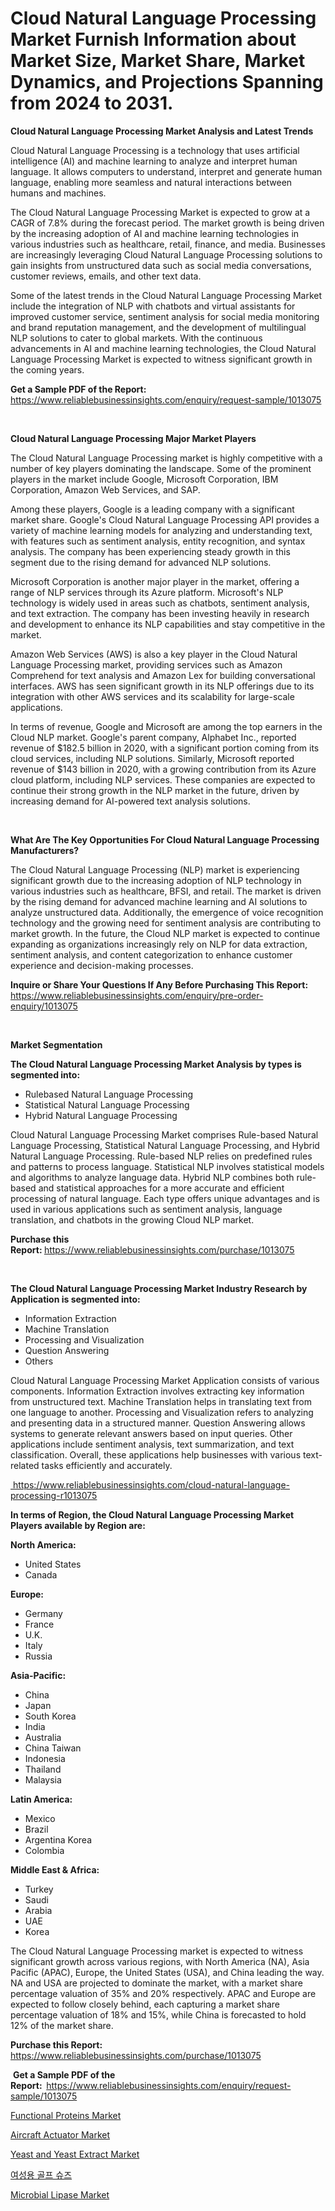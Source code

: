 <p><h1>Cloud Natural Language Processing Market Furnish Information about Market Size, Market Share, Market Dynamics, and Projections Spanning from 2024 to 2031.</h1></p><p><strong>Cloud Natural Language Processing Market Analysis and Latest Trends</strong></p>
<p><p>Cloud Natural Language Processing is a technology that uses artificial intelligence (AI) and machine learning to analyze and interpret human language. It allows computers to understand, interpret and generate human language, enabling more seamless and natural interactions between humans and machines.</p><p>The Cloud Natural Language Processing Market is expected to grow at a CAGR of 7.8% during the forecast period. The market growth is being driven by the increasing adoption of AI and machine learning technologies in various industries such as healthcare, retail, finance, and media. Businesses are increasingly leveraging Cloud Natural Language Processing solutions to gain insights from unstructured data such as social media conversations, customer reviews, emails, and other text data.</p><p>Some of the latest trends in the Cloud Natural Language Processing Market include the integration of NLP with chatbots and virtual assistants for improved customer service, sentiment analysis for social media monitoring and brand reputation management, and the development of multilingual NLP solutions to cater to global markets. With the continuous advancements in AI and machine learning technologies, the Cloud Natural Language Processing Market is expected to witness significant growth in the coming years.</p></p>
<p><strong>Get a Sample PDF of the Report:&nbsp;</strong> <a href="https://www.reliablebusinessinsights.com/enquiry/request-sample/1013075">https://www.reliablebusinessinsights.com/enquiry/request-sample/1013075</a></p>
<p>&nbsp;</p>
<p><strong>Cloud Natural Language Processing Major Market Players</strong></p>
<p><p>The Cloud Natural Language Processing market is highly competitive with a number of key players dominating the landscape. Some of the prominent players in the market include Google, Microsoft Corporation, IBM Corporation, Amazon Web Services, and SAP.</p><p>Among these players, Google is a leading company with a significant market share. Google's Cloud Natural Language Processing API provides a variety of machine learning models for analyzing and understanding text, with features such as sentiment analysis, entity recognition, and syntax analysis. The company has been experiencing steady growth in this segment due to the rising demand for advanced NLP solutions.</p><p>Microsoft Corporation is another major player in the market, offering a range of NLP services through its Azure platform. Microsoft's NLP technology is widely used in areas such as chatbots, sentiment analysis, and text extraction. The company has been investing heavily in research and development to enhance its NLP capabilities and stay competitive in the market.</p><p>Amazon Web Services (AWS) is also a key player in the Cloud Natural Language Processing market, providing services such as Amazon Comprehend for text analysis and Amazon Lex for building conversational interfaces. AWS has seen significant growth in its NLP offerings due to its integration with other AWS services and its scalability for large-scale applications.</p><p>In terms of revenue, Google and Microsoft are among the top earners in the Cloud NLP market. Google's parent company, Alphabet Inc., reported revenue of $182.5 billion in 2020, with a significant portion coming from its cloud services, including NLP solutions. Similarly, Microsoft reported revenue of $143 billion in 2020, with a growing contribution from its Azure cloud platform, including NLP services. These companies are expected to continue their strong growth in the NLP market in the future, driven by increasing demand for AI-powered text analysis solutions.</p></p>
<p>&nbsp;</p>
<p><strong>What Are The Key Opportunities For Cloud Natural Language Processing Manufacturers?</strong></p>
<p><p>The Cloud Natural Language Processing (NLP) market is experiencing significant growth due to the increasing adoption of NLP technology in various industries such as healthcare, BFSI, and retail. The market is driven by the rising demand for advanced machine learning and AI solutions to analyze unstructured data. Additionally, the emergence of voice recognition technology and the growing need for sentiment analysis are contributing to market growth. In the future, the Cloud NLP market is expected to continue expanding as organizations increasingly rely on NLP for data extraction, sentiment analysis, and content categorization to enhance customer experience and decision-making processes.</p></p>
<p><strong>Inquire or Share Your Questions If Any Before Purchasing This Report:</strong> <a href="https://www.reliablebusinessinsights.com/enquiry/pre-order-enquiry/1013075">https://www.reliablebusinessinsights.com/enquiry/pre-order-enquiry/1013075</a></p>
<p>&nbsp;</p>
<p><strong>Market Segmentation</strong></p>
<p><strong>The Cloud Natural Language Processing Market Analysis by types is segmented into:</strong></p>
<p><ul><li>Rulebased Natural Language Processing</li><li>Statistical Natural Language Processing</li><li>Hybrid Natural Language Processing</li></ul></p>
<p><p>Cloud Natural Language Processing Market comprises Rule-based Natural Language Processing, Statistical Natural Language Processing, and Hybrid Natural Language Processing. Rule-based NLP relies on predefined rules and patterns to process language. Statistical NLP involves statistical models and algorithms to analyze language data. Hybrid NLP combines both rule-based and statistical approaches for a more accurate and efficient processing of natural language. Each type offers unique advantages and is used in various applications such as sentiment analysis, language translation, and chatbots in the growing Cloud NLP market.</p></p>
<p><strong>Purchase this Report:&nbsp;</strong><a href="https://www.reliablebusinessinsights.com/purchase/1013075">https://www.reliablebusinessinsights.com/purchase/1013075</a></p>
<p>&nbsp;</p>
<p><strong>The Cloud Natural Language Processing Market Industry Research by Application is segmented into:</strong></p>
<p><ul><li>Information Extraction</li><li>Machine Translation</li><li>Processing and Visualization</li><li>Question Answering</li><li>Others</li></ul></p>
<p><p>Cloud Natural Language Processing Market Application consists of various components. Information Extraction involves extracting key information from unstructured text. Machine Translation helps in translating text from one language to another. Processing and Visualization refers to analyzing and presenting data in a structured manner. Question Answering allows systems to generate relevant answers based on input queries. Other applications include sentiment analysis, text summarization, and text classification. Overall, these applications help businesses with various text-related tasks efficiently and accurately.</p></p>
<p><a href="https://www.reliablebusinessinsights.com/cloud-natural-language-processing-r1013075">&nbsp;https://www.reliablebusinessinsights.com/cloud-natural-language-processing-r1013075</a></p>
<p><strong>In terms of Region, the Cloud Natural Language Processing Market Players available by Region are:</strong></p>
<p>
    <p> <strong> North America: </strong>
        <ul>
            <li>United States</li>
            <li>Canada</li>
        </ul>
        </p> 
    <p> <strong> Europe: </strong>
        <ul>
            <li>Germany</li>
            <li>France</li>
            <li>U.K.</li>
            <li>Italy</li>
            <li>Russia</li>
        </ul>
        </p> 
    <p> <strong> Asia-Pacific: </strong>
        <ul>
            <li>China</li>
            <li>Japan</li>
            <li>South Korea</li>
            <li>India</li>
            <li>Australia</li>
            <li>China Taiwan</li>
            <li>Indonesia</li>
            <li>Thailand</li>
            <li>Malaysia</li>
        </ul>
        </p> 
    <p> <strong> Latin America: </strong>
        <ul>
            <li>Mexico</li>
            <li>Brazil</li>
            <li>Argentina Korea</li>
            <li>Colombia</li>
        </ul>
        </p> 
    <p> <strong> Middle East & Africa: </strong>
        <ul>
            <li>Turkey</li>
            <li>Saudi</li>
            <li>Arabia</li>
            <li>UAE</li>
            <li>Korea</li>
        </ul>
    </p>
    </p>
<p><p>The Cloud Natural Language Processing market is expected to witness significant growth across various regions, with North America (NA), Asia Pacific (APAC), Europe, the United States (USA), and China leading the way. NA and USA are projected to dominate the market, with a market share percentage valuation of 35% and 20% respectively. APAC and Europe are expected to follow closely behind, each capturing a market share percentage valuation of 18% and 15%, while China is forecasted to hold 12% of the market share.</p></p>
<p><strong>Purchase this Report: </strong><a href="https://www.reliablebusinessinsights.com/purchase/1013075">https://www.reliablebusinessinsights.com/purchase/1013075</a></p>
<p>&nbsp;<strong>Get a Sample PDF of the Report:&nbsp;&nbsp;</strong><a href="https://www.reliablebusinessinsights.com/enquiry/request-sample/1013075">https://www.reliablebusinessinsights.com/enquiry/request-sample/1013075</a></p>
<p><strong></strong></p>
<p><p><a href="https://medium.com/@rachel.baile55467/functional-proteins-market-share-and-new-trends-analysis-by-its-type-application-end-use-and-ab3c9e7b9c1e">Functional Proteins Market</a></p><p><a href="https://github.com/jakobeblake56/Market-Research-Report-List-1/blob/main/aircraft-actuator-market.md">Aircraft Actuator Market</a></p><p><a href="https://github.com/JosephWillisbXXgf/Market-Research-Report-List-1/blob/main/yeast-and-yeast-extract-market.md">Yeast and Yeast Extract Market</a></p><p><a href="https://medium.com/@iarhbiqv81/%EC%97%AC%EC%84%B1-%EA%B3%A8%ED%94%84%ED%99%94-%EC%8B%9C%EC%9E%A5-2024%EB%85%84%EB%B6%80%ED%84%B0-2031%EB%85%84%EA%B9%8C%EC%A7%80%EC%9D%98-%EC%82%B0%EC%97%85-%EB%8F%99%ED%96%A5-%EB%B0%8F-%EC%98%88%EC%B8%A1-ca5dea29eed3">여성용 골프 슈즈</a></p><p><a href="https://medium.com/@maria.hardacre7345/microbial-lipase-market-a-global-and-regional-analysis-focus-on-region-country-level-analysis-dfcc74f4666c">Microbial Lipase Market</a></p></p>